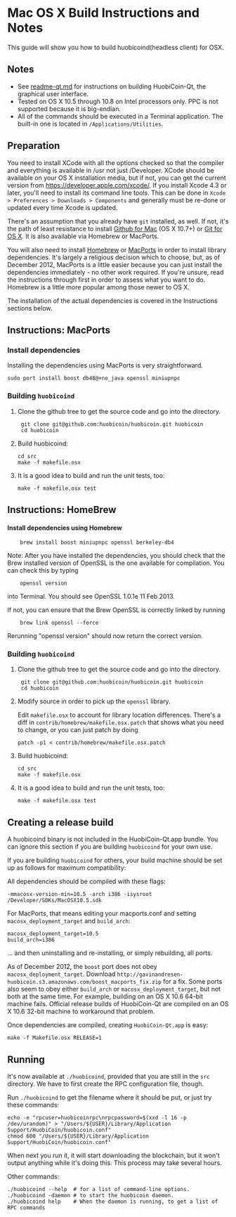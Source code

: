 Mac OS X Build Instructions and Notes
====================================
This guide will show you how to build huobicoind(headless client) for OSX.

Notes
-----

* See [readme-qt.md](readme-qt.md) for instructions on building HuobiCoin-Qt, the
graphical user interface.
* Tested on OS X 10.5 through 10.8 on Intel processors only. PPC is not
supported because it is big-endian.
* All of the commands should be executed in a Terminal application. The
built-in one is located in `/Applications/Utilities`.

Preparation
-----------

You need to install XCode with all the options checked so that the compiler
and everything is available in /usr not just /Developer. XCode should be
available on your OS X installation media, but if not, you can get the
current version from https://developer.apple.com/xcode/. If you install
Xcode 4.3 or later, you'll need to install its command line tools. This can
be done in `Xcode > Preferences > Downloads > Components` and generally must
be re-done or updated every time Xcode is updated.

There's an assumption that you already have `git` installed, as well. If
not, it's the path of least resistance to install [Github for Mac](https://mac.github.com/)
(OS X 10.7+) or
[Git for OS X](https://code.google.com/p/git-osx-installer/). It is also
available via Homebrew or MacPorts.

You will also need to install [Homebrew](http://mxcl.github.io/homebrew/)
or [MacPorts](https://www.macports.org/) in order to install library
dependencies. It's largely a religious decision which to choose, but, as of
December 2012, MacPorts is a little easier because you can just install the
dependencies immediately - no other work required. If you're unsure, read
the instructions through first in order to assess what you want to do.
Homebrew is a little more popular among those newer to OS X.

The installation of the actual dependencies is covered in the Instructions
sections below.

Instructions: MacPorts
----------------------

### Install dependencies

Installing the dependencies using MacPorts is very straightforward.

    sudo port install boost db48@+no_java openssl miniupnpc

### Building `huobicoind`

1. Clone the github tree to get the source code and go into the directory.

        git clone git@github.com:huobicoin/huobicoin.git huobicoin
        cd huobicoin

2.  Build huobicoind:

        cd src
        make -f makefile.osx

3.  It is a good idea to build and run the unit tests, too:

        make -f makefile.osx test

Instructions: HomeBrew
----------------------

#### Install dependencies using Homebrew

        brew install boost miniupnpc openssl berkeley-db4

Note: After you have installed the dependencies, you should check that the Brew installed version of OpenSSL is the one available for compilation. You can check this by typing

        openssl version

into Terminal. You should see OpenSSL 1.0.1e 11 Feb 2013.

If not, you can ensure that the Brew OpenSSL is correctly linked by running

        brew link openssl --force

Rerunning "openssl version" should now return the correct version.

### Building `huobicoind`

1. Clone the github tree to get the source code and go into the directory.

        git clone git@github.com:huobicoin/huobicoin.git huobicoin
        cd huobicoin

2.  Modify source in order to pick up the `openssl` library.

    Edit `makefile.osx` to account for library location differences. There's a
    diff in `contrib/homebrew/makefile.osx.patch` that shows what you need to
    change, or you can just patch by doing

        patch -p1 < contrib/homebrew/makefile.osx.patch

3.  Build huobicoind:

        cd src
        make -f makefile.osx

4.  It is a good idea to build and run the unit tests, too:

        make -f makefile.osx test

Creating a release build
------------------------

A huobicoind binary is not included in the HuobiCoin-Qt.app bundle. You can ignore
this section if you are building `huobicoind` for your own use.

If you are building `huobicoind` for others, your build machine should be set up
as follows for maximum compatibility:

All dependencies should be compiled with these flags:

    -mmacosx-version-min=10.5 -arch i386 -isysroot /Developer/SDKs/MacOSX10.5.sdk

For MacPorts, that means editing your macports.conf and setting
`macosx_deployment_target` and `build_arch`:

    macosx_deployment_target=10.5
    build_arch=i386

... and then uninstalling and re-installing, or simply rebuilding, all ports.

As of December 2012, the `boost` port does not obey `macosx_deployment_target`.
Download `http://gavinandresen-huobicoin.s3.amazonaws.com/boost_macports_fix.zip`
for a fix. Some ports also seem to obey either `build_arch` or
`macosx_deployment_target`, but not both at the same time. For example, building
on an OS X 10.6 64-bit machine fails. Official release builds of HuobiCoin-Qt are
compiled on an OS X 10.6 32-bit machine to workaround that problem.

Once dependencies are compiled, creating `HuobiCoin-Qt.app` is easy:

    make -f Makefile.osx RELEASE=1

Running
-------

It's now available at `./huobicoind`, provided that you are still in the `src`
directory. We have to first create the RPC configuration file, though.

Run `./huobicoind` to get the filename where it should be put, or just try these
commands:

    echo -e "rpcuser=huobicoinrpc\nrpcpassword=$(xxd -l 16 -p /dev/urandom)" > "/Users/${USER}/Library/Application Support/HuobiCoin/huobicoin.conf"
    chmod 600 "/Users/${USER}/Library/Application Support/HuobiCoin/huobicoin.conf"

When next you run it, it will start downloading the blockchain, but it won't
output anything while it's doing this. This process may take several hours.

Other commands:

    ./huobicoind --help  # for a list of command-line options.
    ./huobicoind -daemon # to start the huobicoin daemon.
    ./huobicoind help    # When the daemon is running, to get a list of RPC commands
